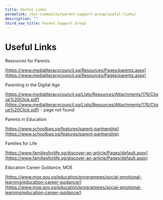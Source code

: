 ```yaml
---
title: Useful Links
permalink: /our-community/parent-support-group/useful-links/
description: ""
third_nav_title: Parent Support Group
---
```

# **Useful Links**

Resources for Parents

[https://www.medialiteracycouncil.sg/Resources/Pages/parents.aspx](https://www.medialiteracycouncil.sg/Resources/Pages/parents.aspx)

Parenting in the Digital Age

[https://www.medialiteracycouncil.sg/Lists/Resources/Attachments/176/Clique%20Click.pdf](https://www.medialiteracycouncil.sg/Lists/Resources/Attachments/176/Clique%20Click.pdf) - page not found

Parents in Education

[https://www.schoolbag.sg/features/parent-partnership](https://www.schoolbag.sg/features/parent-partnership)

Families for Life

[https://www.familiesforlife.sg/discover-an-article/Pages/default.aspx](https://www.familiesforlife.sg/discover-an-article/Pages/default.aspx)


Education Career Guidance, MOE

[https://www.moe.gov.sg/education/programmes/social-emotional-learning/education-career-guidance/](https://www.moe.gov.sg/education/programmes/social-emotional-learning/education-career-guidance/)